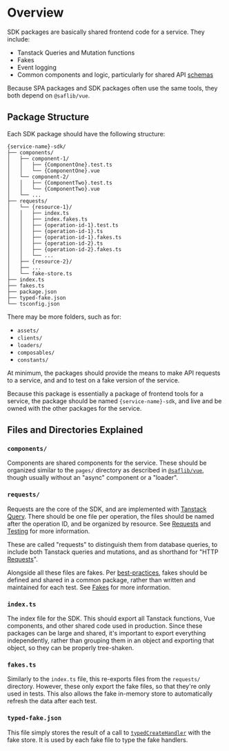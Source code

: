 # Overview

SDK packages are basically shared frontend code for a service. They include:

- Tanstack Queries and Mutation functions
- Fakes
- Event logging
- Common components and logic, particularly for shared API [schemas](../../openapi/docs/01-overview.md#schemas)

Because SPA packages and SDK packages often use the same tools, they both depend on `@saflib/vue`.

## Package Structure

Each SDK package should have the following structure:

```
{service-name}-sdk/
├── components/
│   ├── component-1/
│   │   ├── {ComponentOne}.test.ts
│   │   └── {ComponentOne}.vue
│   └── component-2/
│   │   ├── {ComponentTwo}.test.ts
│   │   └── {ComponentTwo}.vue
│   └── ...
├── requests/
│   └── {resource-1}/
│   │   ├── index.ts
│   │   ├── index.fakes.ts
│   │   ├── {operation-id-1}.test.ts
│   │   ├── {operation-id-1}.ts
│   │   ├── {operation-id-1}.fakes.ts
│   │   ├── {operation-id-2}.ts
│   │   ├── {operation-id-2}.fakes.ts
│   │   └── ...
│   ├── {resource-2}/
│   ├── ...
│   └── fake-store.ts
├── index.ts
├── fakes.ts
├── package.json
├── typed-fake.json
└── tsconfig.json
```

There may be more folders, such as for:

- `assets/`
- `clients/`
- `loaders/`
- `composables/`
- `constants/`

At minimum, the packages should provide the means to make API requests to a service, and and to test on a fake version of the service.

Because this package is essentially a package of frontend tools for a service, the package should be named `{service-name}-sdk`, and live and be owned with the other packages for the service.

## Files and Directories Explained

### `components/`

Components are shared components for the service. These should be organized similar to the `pages/` directory as described in [`@saflib/vue`](../../vue/docs/01-overview.md#pages), though usually without an "async" component or a "loader".

### `requests/`

Requests are the core of the SDK, and are implemented with [Tanstack Query](https://tanstack.com/query/latest/docs/framework/vue/overview). There should be one file per operation, the files should be named after the operation ID, and be organized by resource. See [Requests](./02-requests.md) and [Testing](./03-testing.md) for more information.

These are called "requests" to distinguish them from database queries, to include both Tanstack queries and mutations, and as shorthand for "HTTP [Requests](https://developer.mozilla.org/en-US/docs/Web/API/Request)".

Alongside all these files are fakes. Per [best-practices](../../best-practices.md#build-and-maintain-fakes-stubs-and-adapters-for-service-boundaries), fakes should be defined and shared in a common package, rather than written and maintained for each test. See [Fakes](./04-fakes.md) for more information.

### `index.ts`

The index file for the SDK. This should export all Tanstack functions, Vue components, and other shared code used in production. Since these packages can be large and shared, it's important to export everything independently, rather than grouping them in an object and exporting that object, so they can be properly tree-shaken.

### `fakes.ts`

Similarly to the `index.ts` file, this re-exports files from the `requests/` directory. However, these only export the fake files, so that they're only used in tests. This also allows the fake in-memory store to automatically refresh the data after each test.

### `typed-fake.json`

This file simply stores the result of a call to [`typedCreateHandler`](./ref/@saflib/sdk/testing/functions/typedCreateHandler.md) with the fake store. It is used by each fake file to type the fake handlers.
